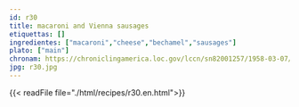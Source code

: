 ```yaml
---
id: r30
title: macaroni and Vienna sausages
etiquettas: []
ingredientes: ["macaroni","cheese","bechamel","sausages"]
plato: ["main"]
chronam: https://chroniclingamerica.loc.gov/lccn/sn82001257/1958-03-07/ed-1/seq-5/
jpg: r30.jpg
---
```


{{< readFile file="./html/recipes/r30.en.html">}}
